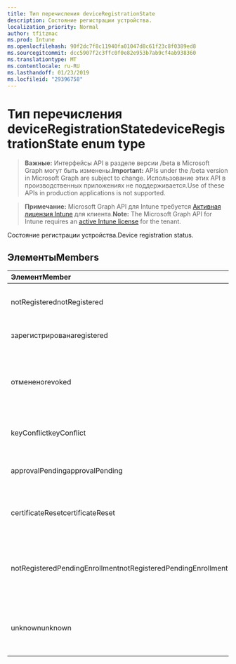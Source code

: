 ```yaml
---
title: Тип перечисления deviceRegistrationState
description: Состояние регистрации устройства.
localization_priority: Normal
author: tfitzmac
ms.prod: Intune
ms.openlocfilehash: 90f2dc7f8c11940fa01047d8c61f23c8f0389ed8
ms.sourcegitcommit: dcc5907f2c3ffc0f0e82e953b7ab9cf4ab938360
ms.translationtype: MT
ms.contentlocale: ru-RU
ms.lasthandoff: 01/23/2019
ms.locfileid: "29396758"
---
```

# <a name="deviceregistrationstate-enum-type"></a><span data-ttu-id="dc8b8-103">Тип перечисления deviceRegistrationState</span><span class="sxs-lookup"><span data-stu-id="dc8b8-103">deviceRegistrationState enum type</span></span>

> <span data-ttu-id="dc8b8-104">**Важные:** Интерфейсы API в разделе версии /beta в Microsoft Graph могут быть изменены.</span><span class="sxs-lookup"><span data-stu-id="dc8b8-104">**Important:** APIs under the /beta version in Microsoft Graph are subject to change.</span></span> <span data-ttu-id="dc8b8-105">Использование этих API в производственных приложениях не поддерживается.</span><span class="sxs-lookup"><span data-stu-id="dc8b8-105">Use of these APIs in production applications is not supported.</span></span>

> <span data-ttu-id="dc8b8-106">**Примечание:** Microsoft Graph API для Intune требуется [Активная лицензия Intune](https://go.microsoft.com/fwlink/?linkid=839381) для клиента.</span><span class="sxs-lookup"><span data-stu-id="dc8b8-106">**Note:** The Microsoft Graph API for Intune requires an [active Intune license](https://go.microsoft.com/fwlink/?linkid=839381) for the tenant.</span></span>

<span data-ttu-id="dc8b8-107">Состояние регистрации устройства.</span><span class="sxs-lookup"><span data-stu-id="dc8b8-107">Device registration status.</span></span>

## <a name="members"></a><span data-ttu-id="dc8b8-108">Элементы</span><span class="sxs-lookup"><span data-stu-id="dc8b8-108">Members</span></span>
|<span data-ttu-id="dc8b8-109">Элемент</span><span class="sxs-lookup"><span data-stu-id="dc8b8-109">Member</span></span>|<span data-ttu-id="dc8b8-110">Значение</span><span class="sxs-lookup"><span data-stu-id="dc8b8-110">Value</span></span>|<span data-ttu-id="dc8b8-111">Описание</span><span class="sxs-lookup"><span data-stu-id="dc8b8-111">Description</span></span>|
|:---|:---|:---|
|<span data-ttu-id="dc8b8-112">notRegistered</span><span class="sxs-lookup"><span data-stu-id="dc8b8-112">notRegistered</span></span>|<span data-ttu-id="dc8b8-113">0</span><span class="sxs-lookup"><span data-stu-id="dc8b8-113">0</span></span>|<span data-ttu-id="dc8b8-114">Устройство не зарегистрирован.</span><span class="sxs-lookup"><span data-stu-id="dc8b8-114">The device is not registered.</span></span>|
|<span data-ttu-id="dc8b8-115">зарегистрирована</span><span class="sxs-lookup"><span data-stu-id="dc8b8-115">registered</span></span>|<span data-ttu-id="dc8b8-116">2</span><span class="sxs-lookup"><span data-stu-id="dc8b8-116">2</span></span>|<span data-ttu-id="dc8b8-117">Зарегистрированные устройства.</span><span class="sxs-lookup"><span data-stu-id="dc8b8-117">The device is registered.</span></span>|
|<span data-ttu-id="dc8b8-118">отменено</span><span class="sxs-lookup"><span data-stu-id="dc8b8-118">revoked</span></span>|<span data-ttu-id="dc8b8-119">3</span><span class="sxs-lookup"><span data-stu-id="dc8b8-119">3</span></span>|<span data-ttu-id="dc8b8-120">Устройства был заблокирован, очистить или не поддерживается.</span><span class="sxs-lookup"><span data-stu-id="dc8b8-120">The device has been blocked, wiped or retired.</span></span>|
|<span data-ttu-id="dc8b8-121">keyConflict</span><span class="sxs-lookup"><span data-stu-id="dc8b8-121">keyConflict</span></span>|<span data-ttu-id="dc8b8-122">4</span><span class="sxs-lookup"><span data-stu-id="dc8b8-122">4</span></span>|<span data-ttu-id="dc8b8-123">Устройство имеет конфликты ключа.</span><span class="sxs-lookup"><span data-stu-id="dc8b8-123">The device has a key conflict.</span></span>|
|<span data-ttu-id="dc8b8-124">approvalPending</span><span class="sxs-lookup"><span data-stu-id="dc8b8-124">approvalPending</span></span>|<span data-ttu-id="dc8b8-125">5</span><span class="sxs-lookup"><span data-stu-id="dc8b8-125">5</span></span>|<span data-ttu-id="dc8b8-126">Устройство ожидает утверждения.</span><span class="sxs-lookup"><span data-stu-id="dc8b8-126">The device is pending approval.</span></span>|
|<span data-ttu-id="dc8b8-127">certificateReset</span><span class="sxs-lookup"><span data-stu-id="dc8b8-127">certificateReset</span></span>|<span data-ttu-id="dc8b8-128">6</span><span class="sxs-lookup"><span data-stu-id="dc8b8-128">6</span></span>|<span data-ttu-id="dc8b8-129">Устройство сертификат был изменен.</span><span class="sxs-lookup"><span data-stu-id="dc8b8-129">The device certificate has been reset.</span></span>|
|<span data-ttu-id="dc8b8-130">notRegisteredPendingEnrollment</span><span class="sxs-lookup"><span data-stu-id="dc8b8-130">notRegisteredPendingEnrollment</span></span>|<span data-ttu-id="dc8b8-131">7</span><span class="sxs-lookup"><span data-stu-id="dc8b8-131">7</span></span>|<span data-ttu-id="dc8b8-132">Устройства не зарегистрирована и ожидающие заявок через Интернет.</span><span class="sxs-lookup"><span data-stu-id="dc8b8-132">The device is not registered and pending enrollment.</span></span>|
|<span data-ttu-id="dc8b8-133">unknown</span><span class="sxs-lookup"><span data-stu-id="dc8b8-133">unknown</span></span>|<span data-ttu-id="dc8b8-134">8</span><span class="sxs-lookup"><span data-stu-id="dc8b8-134">8</span></span>|<span data-ttu-id="dc8b8-135">Состояние регистрации устройства неизвестно.</span><span class="sxs-lookup"><span data-stu-id="dc8b8-135">The device registration status is unknown.</span></span>|




